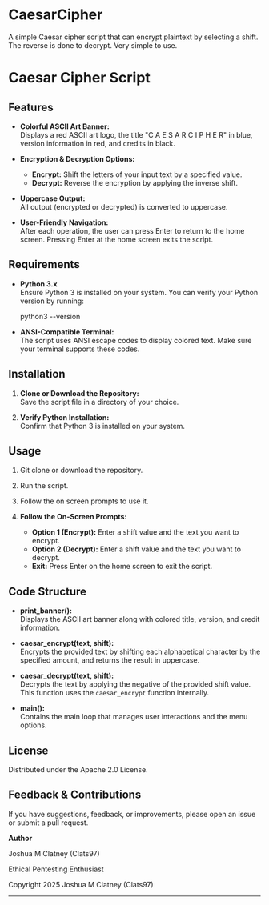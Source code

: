 # CaesarCipher
A simple Caesar cipher script that can encrypt plaintext by selecting a shift. The reverse is done to decrypt. Very simple to use.

# Caesar Cipher Script

## Features

- **Colorful ASCII Art Banner:**  
  Displays a red ASCII art logo, the title "C A E S A R   C I P H E R" in blue, version information in red, and credits in black.
  
- **Encryption & Decryption Options:**  
  - **Encrypt:** Shift the letters of your input text by a specified value.
  - **Decrypt:** Reverse the encryption by applying the inverse shift.
  
- **Uppercase Output:**  
  All output (encrypted or decrypted) is converted to uppercase.

- **User-Friendly Navigation:**  
  After each operation, the user can press Enter to return to the home screen. Pressing Enter at the home screen exits the script.

## Requirements

- **Python 3.x**  
  Ensure Python 3 is installed on your system. You can verify your Python version by running:
 
  python3 --version
  

- **ANSI-Compatible Terminal:**  
  The script uses ANSI escape codes to display colored text. Make sure your terminal supports these codes.  

## Installation

1. **Clone or Download the Repository:**  
   Save the script file in a directory of your choice.

2. **Verify Python Installation:**  
   Confirm that Python 3 is installed on your system.

## Usage

1. Git clone or download the repository. 

2. Run the script.

3. Follow the on screen prompts to use it.
  

4. **Follow the On-Screen Prompts:**
   - **Option 1 (Encrypt):** Enter a shift value and the text you want to encrypt.
   - **Option 2 (Decrypt):** Enter a shift value and the text you want to decrypt.
   - **Exit:** Press Enter on the home screen to exit the script.

## Code Structure

- **print_banner():**  
  Displays the ASCII art banner along with colored title, version, and credit information.

- **caesar_encrypt(text, shift):**  
  Encrypts the provided text by shifting each alphabetical character by the specified amount, and returns the result in uppercase.

- **caesar_decrypt(text, shift):**  
  Decrypts the text by applying the negative of the provided shift value. This function uses the `caesar_encrypt` function internally.

- **main():**  
  Contains the main loop that manages user interactions and the menu options.

## License

Distributed under the Apache 2.0 License. 

## Feedback & Contributions

If you have suggestions, feedback, or improvements, please open an issue or submit a pull request.

**Author**

Joshua M Clatney (Clats97)

Ethical Pentesting Enthusiast

Copyright 2025 Joshua M Clatney (Clats97)

---

